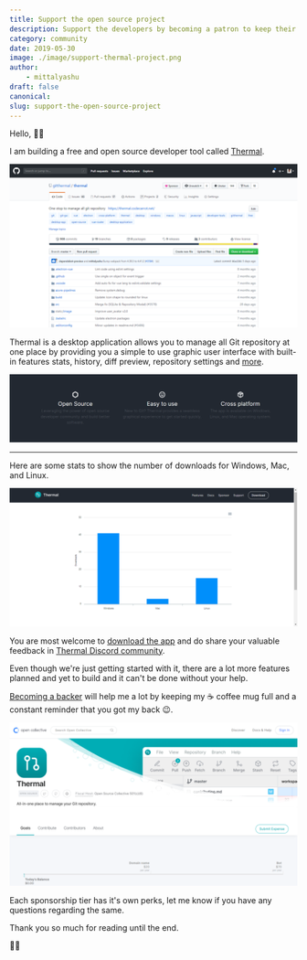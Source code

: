 ```yaml
---
title: Support the open source project
description: Support the developers by becoming a patron to keep their coffee ☕ mug full.
category: community
date: 2019-05-30
image: ./image/support-thermal-project.png
author:
	- mittalyashu
draft: false
canonical:
slug: support-the-open-source-project
---
```


Hello, 👋🏻

I am building a free and open source developer tool called [Thermal](/).

![Thermal GitHub repository](./image/thermal-github-repository.png)

Thermal is a desktop application allows you to manage all Git repository at one place by providing you a simple to use graphic user interface with built-in features stats, history, diff preview, repository settings and [more](https://thermal.codecarrot.net/features).

![Main features of Thermal application](./image/thermal-core-features.png)

---

Here are some stats to show the number of downloads for Windows, Mac, and Linux.

![Thermal app download stats of May 30, 2019](./image/download-stats.png)

You are most welcome to [download the app](https://thermal.codecarrot.net/) and do share your valuable feedback in [Thermal Discord community](https://discord.gg/vEVccH7).

Even though we're just getting started with it, there are a lot more features planned and yet to build and it can't be done without your help.

[Becoming a backer](https://opencollective.com/gitthermal) will help me a lot by keeping my ☕ coffee mug full and a constant reminder that you got my back 😉.

![Open collective Thermal page](./image/opencollective-thermal-page.png)

Each sponsorship tier has it's own perks, let me know if you have any questions regarding the same.

Thank you so much for reading until the end.

🙏🏻
